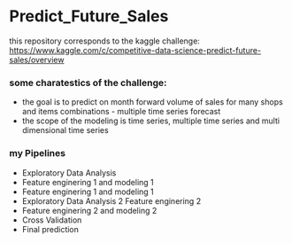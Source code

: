 # Predict_Future_Sales
this repository corresponds to the kaggle challenge: https://www.kaggle.com/c/competitive-data-science-predict-future-sales/overview

### some charatestics of the challenge:
* the goal is to predict on month forward volume of sales for many shops and items combinations - multiple time series forecast
* the scope of the modeling is time series, multiple time series and multi dimensional time series

### my Pipelines
* Exploratory Data Analysis 
* Feature enginering 1 and modeling 1
* Feature enginering 1 and modeling 1
* Exploratory Data Analysis 2 Feature enginering 2
* Feature enginering 2 and modeling 2
* Cross Validation
* Final prediction
